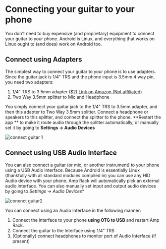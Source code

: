 # Connecting your guitar to your phone
You don't need to buy expensive (and proprietary) equipment to connect your guitar to your phone. Android is Linux, and everything that works on Linux ought to (and does) work on Android too.

## Connect using Adapters
The simplest way to connect your guitar to your phone is to use adapters. Since the guitar jack is 1/4" TRS and the phone input is 3.5mm 4 way pin, you need two adapters:
1. 1/4" TRS to 3.5mm adapter ($2) [Link on Amazon (Not affiliated)](https://www.amazon.com/Hosa-GMP-386-3-5-TRS-Adaptor/dp/B001CJ68KE/)
2. Two Way 3.5mm splitter to Mic and Headphone

You simply connect your guitar jack to the 1/4" TRS to 3.5mm adapter, and then this adapter to Two Way 3.5mm splitter. Connect a headphone or speakers to this splitter, and connect the splitter to the phone. **Restart the app ** to make it route audio through the splitter automatically, or manually set it by going to **Settings -> Audio Devices**

![connect guitar 1](https://user-images.githubusercontent.com/17184025/178102516-fc47268b-f5f9-446a-925c-77a1451b09a9.png)

## Connect using USB Audio Interface 
You can also connect a guitar (or mic, or another instrument) to your phone using a USB Audio Interface. Because Android is essentially Linux (thankfully with all standard modules compiled in) you can use any HID Audio device with your phone. Amp Rack will automatically pick an external audio interface. You can also manually set input and output audio devices by going to *Settings -> Audio Devices**

![conenct guitar2](https://user-images.githubusercontent.com/17184025/178220325-35196d94-c4d2-41c1-9098-36cf796fd4e2.png)

You can connect using an Audio Interface in the following manner:
1. Connect the interface to your phone **using OTG to USB** and restart Amp Rack.
2. Connect the guitar to the Interface using 1/4" TRS
3. (Optionally) connect headphones to monitor port of Audio Interface (if present)
